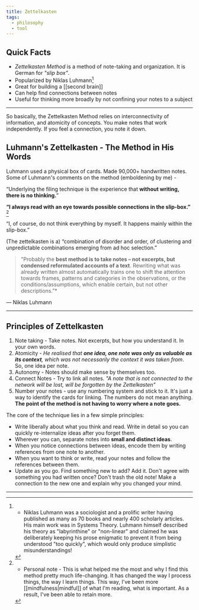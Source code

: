 ```yaml
---
title: Zettelkasten
tags:
  - philosophy
  - tool
---
```

## Quick Facts
- *Zettelkasten Method* is a method of note-taking and organization. It is German for *"slip box"*. 
- Popularized by Niklas Luhmann[^1]
- Great for building a [[second brain]] 
- Can help find connections between notes
- Useful for thinking more broadly by not confining your notes to a subject 
---

So basically, the Zettelkasten Method relies on interconnectivity of information, and atomicity of concepts. You make notes that work independently. If you feel a connection, you note it down.

## Luhmann's Zettelkasten - The Method in His Words
Luhmann used a physical box of cards. Made 90,000+ handwritten notes. 
Some of Luhmann's comments on the method (emboldening by me) - 

 “Underlying the filing technique is the experience that **without writing, there is no thinking.**”
 
 **“I always read with an eye towards possible connections in the slip-box.”** [^2]
 
 “I, of course, do not think everything by myself. It happens mainly within the slip-box.”
 
 (The zettelkasten is a) “combination of disorder and order, of clustering and unpredictable combinations emerging from ad hoc selection.”

> "Probably the **best method is to take notes – not excerpts, but condensed reformulated accounts of a text**. Rewriting what was already written almost automatically trains one to shift the attention towards frames, patterns and categories in the observations, or the conditions/assumptions, which enable certain, but not other descriptions.”*
>
— Niklas Luhmann


---

## Principles of Zettelkasten

1. Note taking - Take notes. Not excerpts, but how you understand it. In your own words. 
2. Atomicity - *He realised that **one idea, one note was only as valuable as its context**, which was not necessarily the context it was taken from*. So, one idea per note.
3. Autonomy - Notes should make sense by themselves too. 
4. Connect Notes - Try to link all notes. *"A note that is not connected to the network will be lost, will be forgotten by the Zettelkasten"*
5. Number your notes - use any numbering system and stick to it. It's just a way to identify the cards for linking. The numbers do not mean anything. **The point of the method is not having to worry where a note goes.** 

The core of the technique lies in a few simple principles:
- Write liberally about what you think and read. Write in detail so you can quickly re-internalize ideas after you forget them.
- Wherever you can, separate notes into **small and distinct ideas**.
- When you notice connections between ideas, encode them by writing references from one note to another.
- When you want to think or write, read your notes and follow the references between them.
- Update as you go. Find something new to add? Add it. Don't agree with something you had written once? Don't trash the old note! Make a connection to the new one and explain why you changed your mind. 
---

[^1]: - Niklas Luhmann was a sociologist and a prolific writer having published as many as 70 books and nearly 400 scholarly articles. His main work was in Systems Theory. Luhmann himself described his theory as "labyrinthine" or "non-linear" and claimed he was deliberately keeping his prose enigmatic to prevent it from being understood "too quickly", which would only produce simplistic misunderstandings!

[^2]: - Personal note - This is what helped me the most and why I find this method pretty much life-changing. It has changed the way I process things, the way I learn things. This way, I've been more [[mindfulness|mindful]] of what I'm reading, what is important. As a result, I've been able to retain more. 
